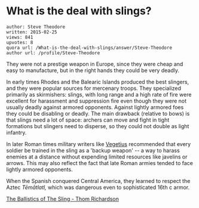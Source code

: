 # What is the deal with slings?

	author: Steve Theodore
	written: 2015-02-25
	views: 841
	upvotes: 8
	quora url: /What-is-the-deal-with-slings/answer/Steve-Theodore
	author url: /profile/Steve-Theodore


They were not a prestige weapon in Europe, since they were cheap and easy to manufacture, but in the right hands they could be very deadly. 

In early times Rhodes and the Balearic Islands produced the best slingers, and they were popular sources for mercenary troops. They specialized primarily as skirmishers: slings, with long range and a high rate of fire were excellent for harassment and suppression fire even though they were not usually deadly against armored opponents. Against lightly armored foes they could be disabling or deadly. The main drawback (relative to bows) is that slings need a lot of space: archers can move and fight in tight formations but slingers need to disperse, so they could not double as light infantry.

In later Roman times military writers like [Vegetius](http://en.wikipedia.org/wiki/Publius_Flavius_Vegetius_Renatus) recommended that every soldier be trained in the sling as a 'backup weapon' -- a way to harass enemies at a distance without expending limited resources like javelins or arrows. This may also reflect the fact that late Roman armies tended to face lightly armored opponents.

When the Spanish conquered Central America, they learned to respect the Aztec _Tēmātlatl,_ which was dangerous even to sophisticated 16th c armor. 

 [The Ballistics of The Sling - Thom Richardson](http://slinging.org/index.php?page=the-ballistics-of-the-sling---thom-richardson)

